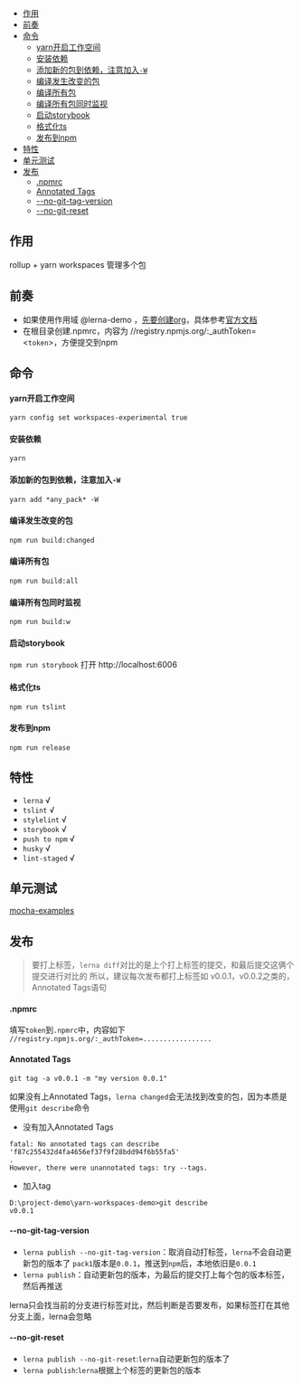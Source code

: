 <!-- toc -->
- [作用](#%e4%bd%9c%e7%94%a8)
- [前奏](#%e5%89%8d%e5%a5%8f)
- [命令](#%e5%91%bd%e4%bb%a4)
    - [yarn开启工作空间](#yarn%e5%bc%80%e5%90%af%e5%b7%a5%e4%bd%9c%e7%a9%ba%e9%97%b4)
    - [安装依赖](#%e5%ae%89%e8%a3%85%e4%be%9d%e8%b5%96)
    - [添加新的包到依赖，注意加入`-W`](#%e6%b7%bb%e5%8a%a0%e6%96%b0%e7%9a%84%e5%8c%85%e5%88%b0%e4%be%9d%e8%b5%96%e6%b3%a8%e6%84%8f%e5%8a%a0%e5%85%a5-w)
    - [编译发生改变的包](#%e7%bc%96%e8%af%91%e5%8f%91%e7%94%9f%e6%94%b9%e5%8f%98%e7%9a%84%e5%8c%85)
    - [编译所有包](#%e7%bc%96%e8%af%91%e6%89%80%e6%9c%89%e5%8c%85)
    - [编译所有包同时监视](#%e7%bc%96%e8%af%91%e6%89%80%e6%9c%89%e5%8c%85%e5%90%8c%e6%97%b6%e7%9b%91%e8%a7%86)
    - [启动storybook](#%e5%90%af%e5%8a%a8storybook)
    - [格式化ts](#%e6%a0%bc%e5%bc%8f%e5%8c%96ts)
    - [发布到npm](#%e5%8f%91%e5%b8%83%e5%88%b0npm)
- [特性](#%e7%89%b9%e6%80%a7)
- [单元测试](#%e5%8d%95%e5%85%83%e6%b5%8b%e8%af%95)
- [发布](#%e5%8f%91%e5%b8%83)
    - [.npmrc](#npmrc)
    - [Annotated Tags](#annotated-tags)
    - [--no-git-tag-version](#no-git-tag-version)
    - [--no-git-reset](#no-git-reset)
<!-- tocstop -->

## 作用
rollup + yarn workspaces 管理多个包

## 前奏
- 如果使用作用域 @lerna-demo ，[先要创建org]( https://www.npmjs.com/org/create)，具体参考[官方文档](https://docs.npmjs.com/creating-and-publishing-scoped-public-packages) 
- 在根目录创建.npmrc，内容为 //registry.npmjs.org/:_authToken=<`token`>，方便提交到npm

## 命令
#### yarn开启工作空间
`yarn config set workspaces-experimental true`

#### 安装依赖
`yarn`

#### 添加新的包到依赖，注意加入`-W`
`yarn add *any_pack* -W`

#### 编译发生改变的包
`npm run build:changed`

#### 编译所有包
`npm run build:all`

#### 编译所有包同时监视
`npm run build:w`

#### 启动storybook
`npm run storybook`
打开 http://localhost:6006

#### 格式化ts
`npm run tslint`

#### 发布到npm
`npm run release`

## 特性
- `lerna`  √
- `tslint`  √
- `stylelint`  √
- `storybook`  √
- `push to npm` √
- `husky` √
- `lint-staged` √

## 单元测试
[mocha-examples](https://github.com/mochajs/mocha-examples)

## 发布
> 要打上标签，`lerna diff`对比的是上个打上标签的提交，和最后提交这俩个提交进行对比的
> 所以，建议每次发布都打上标签如 v0.0.1，v0.0.2之类的，Annotated Tags语句

#### .npmrc
填写`token`到`.npmrc`中，内容如下
`//registry.npmjs.org/:_authToken=.................`

#### Annotated Tags
`git tag -a v0.0.1 -m "my version 0.0.1"`

如果没有上Annotated Tags，`lerna changed`会无法找到改变的包，因为本质是使用`git describe`命令

- 没有加入Annotated Tags
```log
fatal: No annotated tags can describe 'f87c255432d4fa4656ef37f9f28bdd94f6b55fa5'
.
However, there were unannotated tags: try --tags.
```

- 加入tag
```log
D:\project-demo\yarn-workspaces-demo>git describe
v0.0.1
```

#### --no-git-tag-version
- `lerna publish --no-git-tag-version`：取消自动打标签，`lerna`不会自动更新包的版本了
`pack1`版本是`0.0.1`，推送到`npm`后，本地依旧是`0.0.1`
- `lerna publish`：自动更新包的版本，为最后的提交打上每个包的版本标签，然后再推送

lerna只会找当前的分支进行标签对比，然后判断是否要发布，如果标签打在其他分支上面，lerna会忽略

#### --no-git-reset
- `lerna publish --no-git-reset`:`lerna`自动更新包的版本了
- `lerna publish`:`lerna`根据上个标签的更新包的版本
